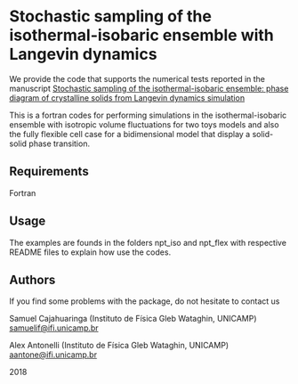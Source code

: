 # Stochastic sampling of the isothermal-isobaric ensemble with Langevin dynamics

We provide the code that supports the numerical tests reported in the manuscript [Stochastic sampling of the isothermal-isobaric
ensemble: phase diagram of crystalline solids from Langevin dynamics simulation](https://arxiv.org/abs/1806.10727)

This is a fortran codes for performing simulations in the isothermal-isobaric ensemble with isotropic volume fluctuations for two toys models
and also the fully flexible cell case for a bidimensional model that display a solid-solid phase transition.

## Requirements
   
   Fortran

## Usage

The examples are founds in the folders npt_iso and npt_flex with respective README files to explain how use the codes.

## Authors

If you find some problems with the package, do not hesitate to contact us

   Samuel Cajahuaringa (Instituto de Física Gleb Wataghin, UNICAMP) samuelif@ifi.unicamp.br

   Alex Antonelli (Instituto de Física Gleb Wataghin, UNICAMP) aantone@ifi.unicamp.br

2018
